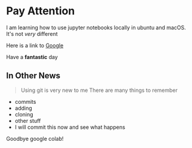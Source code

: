 # Pay Attention

I am learning how to use jupyter notebooks locally in ubuntu and macOS. It's not *very* different

Here is a link to [Google](https://www.google.com)

Have a **fantastic** day

## In Other News
>Using git is very new to me
There are many things to remember
- commits
- adding
- cloning
- other stuff
- I will commit this now and see what happens

Goodbye google colab!